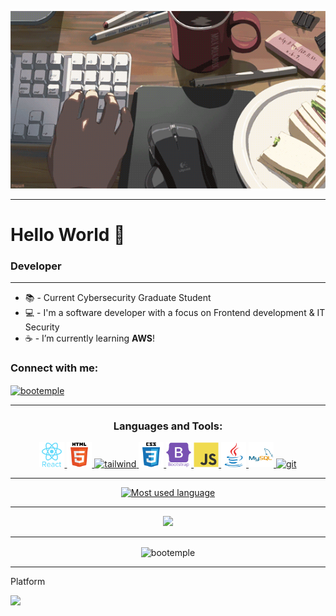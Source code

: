 ![Github Banner](img/computer-desk.gif)

<hr>

<h1 align="left">Hello World 👋</h1>
<h3 align="left">Developer</h3>

---

- 📚 - Current Cybersecurity Graduate Student
- 💻 - I'm a software developer with a focus on Frontend development & IT Security
- ☕️ - I’m currently learning **AWS**!

<h3 align="left">Connect with me:</h3>
<p align="center">

<a href="https://www.linkedin.com/in/chrisagold/" target="blank"><img align="center" src="https://cdn.jsdelivr.net/npm/simple-icons@3.0.1/icons/linkedin.svg" alt="bootemple" height="30" width="40" /></a>

</p>

---

<h3 align="center">Languages and Tools:</h3>

<p align="center"> 
<a href="https://reactjs.org/" target="_blank"> <img src="https://raw.githubusercontent.com/devicons/devicon/master/icons/react/react-original-wordmark.svg" alt="react" width="40" height="40"/> </a> <a href="https://www.w3.org/html/" target="_blank"> <img src="https://raw.githubusercontent.com/devicons/devicon/master/icons/html5/html5-original-wordmark.svg" alt="html5" width="40" height="40"/> </a><a href="https://tailwindcss.com/" target="_blank"> <img src="https://www.vectorlogo.zone/logos/tailwindcss/tailwindcss-icon.svg" alt="tailwind" width="40" height="40"/> </a><a href="https://www.w3schools.com/css/" target="_blank"> <img src="https://raw.githubusercontent.com/devicons/devicon/master/icons/css3/css3-original-wordmark.svg" alt="css3" width="40" height="40"/> </a><a href="https://getbootstrap.com" target="_blank"> <img src="https://raw.githubusercontent.com/devicons/devicon/master/icons/bootstrap/bootstrap-plain-wordmark.svg" alt="bootstrap" width="40" height="40"/></a><a href="https://developer.mozilla.org/en-US/docs/Web/JavaScript" target="_blank"> <img src="https://raw.githubusercontent.com/devicons/devicon/master/icons/javascript/javascript-original.svg" alt="javascript" width="40" height="40"/> </a><a href="https://www.java.com" target="_blank"> <img src="https://raw.githubusercontent.com/devicons/devicon/master/icons/java/java-original.svg" alt="java" width="40" height="40"/> </a><a href="https://spring.io/" target="_blank"> <img src="https://raw.githubusercontent.com/devicons/devicon/master/icons/mysql/mysql-original-wordmark.svg" alt="mysql" width="40" height="40"/> </a><a href="https://git-scm.com/" target="_blank"> <img src="https://www.vectorlogo.zone/logos/git-scm/git-scm-icon.svg" alt="git" width="40" height="40"/> </a></a></p>

---

[comment]: <> (<p><img align="center" src="https://github-readme-stats.vercel.app/api/top-langs?username=bootemple&theme=solarized-dark&show_icons=true&locale=en&layout=compact" alt="bootemple" /></p>)

[comment]: <> (![Chris's github stats]&#40;https://github-readme-stats.vercel.app/api?username=bootemple&show_icons=true&theme=solarized-dark&#41; )

<p align="center"><a href="https://github.com/anuraghazra/github-readme-stats">
  <img width="425px" src="https://github-readme-stats.vercel.app/api/top-langs/?username=bootemple&theme=solarized-dark&show_icons=true&locale=en&layout=compact" alt="Most used language">
 </a></p>

---

<p align="center"><a href="https://github.com/anuraghazra/convoychat">
  <img width="425px" src="https://github-readme-stats.vercel.app/api?username=bootemple&theme=solarized-dark&show_icons=true&locale=en&layout=compact">
</a></p>

---

[comment]: <> (<p>&nbsp;<img align="center" src="https://github-readme-stats.vercel.app/api?username=bootemple&show_icons=true&locale=en" alt="bootemple" /></p>)

<p align="center"><img align="center" src="https://github-readme-streak-stats.herokuapp.com/?user=bootemple&theme=solarized-dark&hide_border=true" alt="bootemple" /></p>

---

Platform
<br>

<img src="https://img.shields.io/badge/Macbook Pro 2020-000?logo=apple&logoColor=fff&style=for-the-badge" />
